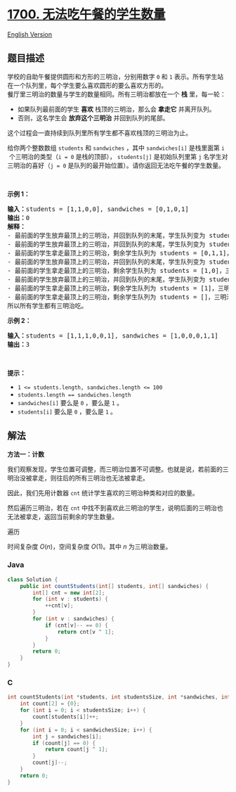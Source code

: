 # [1700. 无法吃午餐的学生数量](https://leetcode.cn/problems/number-of-students-unable-to-eat-lunch)

[English Version](/solution/1700-1799/1700.Number%20of%20Students%20Unable%20to%20Eat%20Lunch/README_EN.md)

## 题目描述

<p>学校的自助午餐提供圆形和方形的三明治，分别用数字 <code>0</code> 和 <code>1</code> 表示。所有学生站在一个队列里，每个学生要么喜欢圆形的要么喜欢方形的。<br>
餐厅里三明治的数量与学生的数量相同。所有三明治都放在一个 <strong>栈</strong> 里，每一轮：</p>

<ul>
	<li>如果队列最前面的学生 <strong>喜欢</strong> 栈顶的三明治，那么会 <strong>拿走它</strong> 并离开队列。</li>
	<li>否则，这名学生会 <strong>放弃这个三明治</strong> 并回到队列的尾部。</li>
</ul>

<p>这个过程会一直持续到队列里所有学生都不喜欢栈顶的三明治为止。</p>

<p>给你两个整数数组 <code>students</code> 和 <code>sandwiches</code> ，其中 <code>sandwiches[i]</code> 是栈里面第 <code>i<sup>​​​​​​</sup></code> 个三明治的类型（<code>i = 0</code> 是栈的顶部）， <code>students[j]</code> 是初始队列里第 <code>j<sup>​​​​​​</sup></code> 名学生对三明治的喜好（<code>j = 0</code> 是队列的最开始位置）。请你返回无法吃午餐的学生数量。</p>

<p> </p>

<p><strong>示例 1：</strong></p>

<pre><b>输入：</b>students = [1,1,0,0], sandwiches = [0,1,0,1]
<b>输出：</b>0<strong> 
解释：</strong>
- 最前面的学生放弃最顶上的三明治，并回到队列的末尾，学生队列变为 students = [1,0,0,1]。
- 最前面的学生放弃最顶上的三明治，并回到队列的末尾，学生队列变为 students = [0,0,1,1]。
- 最前面的学生拿走最顶上的三明治，剩余学生队列为 students = [0,1,1]，三明治栈为 sandwiches = [1,0,1]。
- 最前面的学生放弃最顶上的三明治，并回到队列的末尾，学生队列变为 students = [1,1,0]。
- 最前面的学生拿走最顶上的三明治，剩余学生队列为 students = [1,0]，三明治栈为 sandwiches = [0,1]。
- 最前面的学生放弃最顶上的三明治，并回到队列的末尾，学生队列变为 students = [0,1]。
- 最前面的学生拿走最顶上的三明治，剩余学生队列为 students = [1]，三明治栈为 sandwiches = [1]。
- 最前面的学生拿走最顶上的三明治，剩余学生队列为 students = []，三明治栈为 sandwiches = []。
所以所有学生都有三明治吃。
</pre>

<p><strong>示例 2：</strong></p>

<pre><b>输入：</b>students = [1,1,1,0,0,1], sandwiches = [1,0,0,0,1,1]
<b>输出：</b>3
</pre>

<p> </p>

<p><strong>提示：</strong></p>

<ul>
	<li><code>1 &lt;= students.length, sandwiches.length &lt;= 100</code></li>
	<li><code>students.length == sandwiches.length</code></li>
	<li><code>sandwiches[i]</code> 要么是 <code>0</code> ，要么是 <code>1</code> 。</li>
	<li><code>students[i]</code> 要么是 <code>0</code> ，要么是 <code>1</code> 。</li>
</ul>

## 解法

**方法一：计数**

我们观察发现，学生位置可调整，而三明治位置不可调整。也就是说，若前面的三明治没被拿走，则往后的所有三明治也无法被拿走。

因此，我们先用计数器 `cnt` 统计学生喜欢的三明治种类和对应的数量。

然后遍历三明治，若在 `cnt` 中找不到喜欢此三明治的学生，说明后面的三明治也无法被拿走，返回当前剩余的学生数量。

遍历

时间复杂度 $O(n)$，空间复杂度 $O(1)$。其中 $n$ 为三明治数量。

### **Java**

```java
class Solution {
    public int countStudents(int[] students, int[] sandwiches) {
        int[] cnt = new int[2];
        for (int v : students) {
            ++cnt[v];
        }
        for (int v : sandwiches) {
            if (cnt[v]-- == 0) {
                return cnt[v ^ 1];
            }
        }
        return 0;
    }
}
```

### **C**

```c
int countStudents(int *students, int studentsSize, int *sandwiches, int sandwichesSize) {
    int count[2] = {0};
    for (int i = 0; i < studentsSize; i++) {
        count[students[i]]++;
    }
    for (int i = 0; i < sandwichesSize; i++) {
        int j = sandwiches[i];
        if (count[j] == 0) {
            return count[j ^ 1];
        }
        count[j]--;
    }
    return 0;
}
```
